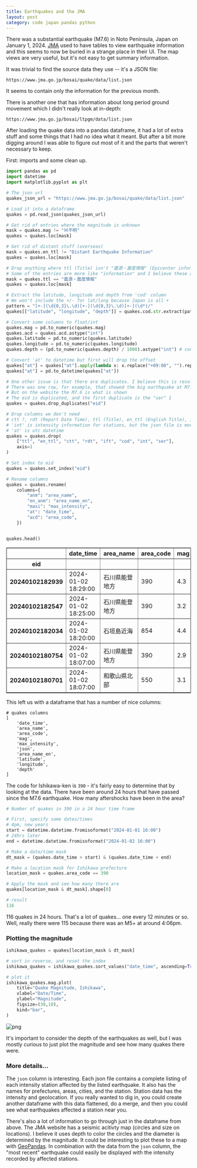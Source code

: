 ```yaml
---
title: Earthquakes and the JMA
layout: post
category: code japan pandas python
---
```


There was a substantial earthquake (M7.6) in Noto Peninsula, Japan on January 1, 2024. [JMA](https://www.jma.go.jp/jma/index.html) used to have tables to view earthquake information and this seems to now be buried in a strange place in their UI. The map views are very useful, but it's not easy to get summary information.

It was trivial to find the source data they use -- it's a JSON file:

```
https://www.jma.go.jp/bosai/quake/data/list.json
```

It seems to contain only the information for the previous month.

There is another one that has information about long period ground movement which I didn't really look at in-depth:

```
https://www.jma.go.jp/bosai/ltpgm/data/list.json
```

After loading the quake data into a pandas dataframe, it had a lot of extra stuff and some things that I had no idea what it meant. But after a bit more digging around I was able to figure out most of it and the parts that weren't necessary to keep.

First: imports and some clean up.

```python
import pandas as pd
import datetime
import matplotlib.pyplot as plt

# The json url
quakes_json_url = "https://www.jma.go.jp/bosai/quake/data/list.json"

# Load it into a dataframe
quakes = pd.read_json(quakes_json_url)

# Get rid of entries where the magnitude is unknown
mask = quakes.mag != "Ｍ不明"
quakes = quakes.loc[mask]

# Get rid of distant stuff (overseas)
mask = quakes.en_ttl != "Distant Earthquake Information"
quakes = quakes.loc[mask]

# Drop anything where ttl (Title) isn't "震源・震度情報" (Epicenter information)
# Some of the entries are more like "information" and I believe these are not necessary
mask = quakes.ttl == "震源・震度情報"
quakes = quakes.loc[mask]

# Extract the latitude, longitude and depth from 'cod' column
# We won't include the +/- for lat/long because Japan is all +
pattern = "[+-](\d{0,3}\.\d)[+-](\d{0,3}\.\d)[+-](\d*)/"
quakes[["latitude", "longitude", "depth"]] = quakes.cod.str.extract(pattern)

# Convert some columns to float/int
quakes.mag = pd.to_numeric(quakes.mag)
quakes.acd = quakes.acd.astype("int")
quakes.latitude = pd.to_numeric(quakes.latitude)
quakes.longitude = pd.to_numeric(quakes.longitude)
quakes.depth = (pd.to_numeric(quakes.depth) / 1000).astype("int") # convert to km first

# Convert 'at' to datetime but first will drop the offset
quakes["at"] = quakes["at"].apply(lambda x: x.replace("+09:00", "").replace("T", " "))
quakes["at"] = pd.to_datetime(quakes["at"])

# One other issue is that there are duplicates. I believe this is resolved by keeping the "ser" 2 
# There was one row, for example, that showed the big earthquake at M7.4, and another at M7.6
# But on the website the M7.6 is what is shown
# The eid is duplicated, and the first duplicate is the "ser" 1
quakes = quakes.drop_duplicates("eid")

# Drop columns we don't need
# ctt ?, rdt (Report Date Time), ttl (Title), en_ttl (English Title), ift ?, ser (Serial), cod, int, eid (Event ID)
# 'int' is intensity information for stations, but the json file is more detailed
# 'at' is utc datetime
quakes = quakes.drop(
    ["ttl", "en_ttl", "ctt", "rdt", "ift", "cod", "int", "ser"],
    axis=1
)

# Set index to eid
quakes = quakes.set_index("eid")

# Rename columns
quakes = quakes.rename(
    columns={
        "anm": "area_name", 
        "en_anm": "area_name_en", 
        "maxi": "max_intensity", 
        "at": "date_time",
        "acd": "area_code",
    })


quakes.head()
```


<div class="dataframe-container">
<table border="1" class="dataframe">
  <thead>
    <tr style="text-align: right;">
      <th></th>
      <th>date_time</th>
      <th>area_name</th>
      <th>area_code</th>
      <th>mag</th>
      <th>max_intensity</th>
      <th>json</th>
      <th>area_name_en</th>
      <th>latitude</th>
      <th>longitude</th>
      <th>depth</th>
    </tr>
    <tr>
      <th>eid</th>
      <th></th>
      <th></th>
      <th></th>
      <th></th>
      <th></th>
      <th></th>
      <th></th>
      <th></th>
      <th></th>
      <th></th>
    </tr>
  </thead>
  <tbody>
    <tr>
      <th>20240102182939</th>
      <td>2024-01-02 18:29:00</td>
      <td>石川県能登地方</td>
      <td>390</td>
      <td>4.3</td>
      <td>3</td>
      <td>20240102183318_20240102182939_VXSE5k_1.json</td>
      <td>Noto, Ishikawa Prefecture</td>
      <td>37.5</td>
      <td>137.3</td>
      <td>10</td>
    </tr>
    <tr>
      <th>20240102182547</th>
      <td>2024-01-02 18:25:00</td>
      <td>石川県能登地方</td>
      <td>390</td>
      <td>3.2</td>
      <td>1</td>
      <td>20240102182918_20240102182547_VXSE5k_1.json</td>
      <td>Noto, Ishikawa Prefecture</td>
      <td>37.2</td>
      <td>136.7</td>
      <td>10</td>
    </tr>
    <tr>
      <th>20240102182034</th>
      <td>2024-01-02 18:20:00</td>
      <td>石垣島近海</td>
      <td>854</td>
      <td>4.4</td>
      <td>1</td>
      <td>20240102182339_20240102182034_VXSE5k_1.json</td>
      <td>Adjacent Sea of​ Ishigakijima Island</td>
      <td>24.8</td>
      <td>124.3</td>
      <td>70</td>
    </tr>
    <tr>
      <th>20240102180754</th>
      <td>2024-01-02 18:07:00</td>
      <td>石川県能登地方</td>
      <td>390</td>
      <td>2.9</td>
      <td>2</td>
      <td>20240102181039_20240102180754_VXSE5k_1.json</td>
      <td>Noto, Ishikawa Prefecture</td>
      <td>37.2</td>
      <td>136.7</td>
      <td>10</td>
    </tr>
    <tr>
      <th>20240102180701</th>
      <td>2024-01-02 18:07:00</td>
      <td>和歌山県北部</td>
      <td>550</td>
      <td>3.1</td>
      <td>1</td>
      <td>20240102181014_20240102180701_VXSE5k_1.json</td>
      <td>Northern Wakayama Prefecture</td>
      <td>33.9</td>
      <td>135.1</td>
      <td>10</td>
    </tr>
  </tbody>
</table>
</div>


This left us with a dataframe that has a number of nice columns:

```
# quakes columns
[
    'date_time', 
    'area_name', 
    'area_code',
    'mag', 
    'max_intensity',
    'json',
    'area_name_en', 
    'latitude', 
    'longitude', 
    'depth'
]
```

The code for Ishikawa-ken is `390` - it's fairly easy to determine that by looking at the data. There have been around 24 hours that have passed since the M7.6 earthquake. How many aftershocks have been in the area?


```python
# Number of quakes in 390 in a 24 hour time frame

# First, specify some dates/times
# 4pm, new years
start = datetime.datetime.fromisoformat("2024-01-01 16:00") 
# 24hrs later
end = datetime.datetime.fromisoformat("2024-01-02 16:00") 

# Make a date/time mask
dt_mask = (quakes.date_time > start) & (quakes.date_time < end)

# Make a location mask for Ishikawa prefecture
location_mask = quakes.area_code == 390

# Apply the mask and see how many there are
quakes[location_mask & dt_mask].shape[0]
```

```python
# result
116
```

116 quakes in 24 hours. That's a lot of quakes... one every 12 minutes or so. Well, really there were 115 because there was an M5+ at around 4:06pm.

### Plotting the magnitude

```python
ishikawa_quakes = quakes[location_mask & dt_mask]

# sort in reverse, and reset the index
ishikawa_quakes = ishikawa_quakes.sort_values("date_time", ascending=True).reset_index().drop("eid", axis=1)

# plot it
ishikawa_quakes.mag.plot(
    title="Quake Magnitude, Ishikawa", 
    xlabel="Date/Time",
    ylabel="Magnitude",
    figsize=(30,10),
    kind="bar",
)

```

![png]({{site.url}}/assets/2024_01_02_ishikawa_quake_magnitude.png)

It's important to consider the depth of the earthquakes as well, but I was mostly curious to just plot the magnitude and see how many quakes there were.

### More details...

The `json` column is interesting. Each json file contains a complete listing of each intensity station affected by the listed earthquake. It also has the names for prefectures, areas, cities, and the station. Station data has the intensity and geolocation. If you really wanted to dig in, you could create another dataframe with this data flattened, do a merge, and then you could see what earthquakes affected a station near you.

There's also a lot of information to go through just in the dataframe from above. The JMA website has a seismic acitivty map (circles and size on locations). I believe it uses depth to color the circles and the diameter is determined by the magnitude. It could be interesting to plot these to a map with [GeoPandas](https://geopandas.org/en/stable/getting_started/introduction.html). In combination with the data from the `json` column, the "most recent" earthquake could easily be displayed with the intensity recorded by affected stations.
